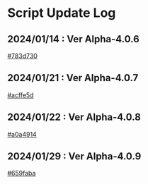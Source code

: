 # Script Update Log

## 2024/01/14 : Ver Alpha-4.0.6
[#783d730](https://github.com/TeamCloud-Office/TeamCloud/commit/783d7304074ff21d26a7ffbe0f3c1c446663d7c3)

## 2024/01/21 : Ver Alpha-4.0.7
[#acffe5d](https://github.com/TeamCloud-Office/TeamCloud/commit/acffe5d0d346a82811fbe2a4d894061418f712d2)

## 2024/01/22 : Ver Alpha-4.0.8
[#a0a4914](https://github.com/TeamCloud-Office/TeamCloud/commit/a0a4914456a5bdeaad27c07abaa9e01d69c240df)

## 2024/01/29 : Ver Alpha-4.0.9
[#659faba](https://github.com/TeamCloud-Office/TeamCloud/commit/659fabaad373f0c77969f7d88190479ba26cae31)

 
